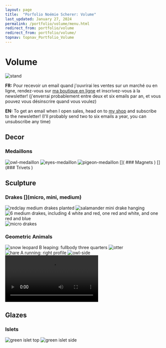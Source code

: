 ```yaml
---
layout: page
title:  "Porfolio Noémie Scherer: Volume"
last_updated: January 27, 2024
permalink: /portfolio/volume/menu.html
redirect_from: portfolio/volume
redirect_from: portfolio/volume/
topnav: topnav_Portfolio_Volume
---
```


# Volume
![stand](https://i.ibb.co/hgLJQYf/IMG-0414-clean.jpg)

**FR:** Pour recevoir un email quand j'ouvrirai les ventes sur un marché ou en ligne, rendez-vous sur [ma boutique en ligne](https://nolanfa-shop.fourthwall.com/) et inscrivez-vous à la newsletter! (j'enverrai probablement entre deux et six emails par an, et vous pouvez vous désinscrire quand vous voulez)

**EN:** To get an email when I open sales, head on to [my shop](https://nolanfa-shop.fourthwall.com/) and subscribe to the newsletter! (I'll probably send two to six emails a year, you can unsubscribe any time)

## Decor
### Medaillons
![owl-medaillon](https://i.ibb.co/sFCpPVb/P1000458.jpg)
![eyes-medaillon](https://i.ibb.co/1qgkQ03/P1000472.jpg)
![pigeon-medaillon](https://i.ibb.co/0mDrM9q/P1000466.jpg)
[]( ### Magnets [](30€))
[](### Trivets [](50€))

## Sculpture
### Drakes [](micro, mini, medium)
![redclay medium drakes planted](https://i.ibb.co/sqRJKVp/IMG-0202-done-int5.jpg)
![salamander mini drake hanging](https://i.ibb.co/7X6X7BW/IMG-0184-jpg-pt.jpg)
![6 medium drakes, including 4 white and red, one red and white, and one red and blue](https://i.ibb.co/fxKQ6cg/DEFAULTIMG-0483-wm3b7e62ef-0396-45ee-8dad-c11fc6963085.jpg)
![micro drakes](https://i.ibb.co/LNzHpSz/DEFAULT-AVA2856-wm67093b6c-1d72-4dbf-b048-685838c82b0d.jpg)
### Geometric Animals
![snow leopard B leaping: fullbody three quarters](https://i.ibb.co/FmfNqXV/DEFAULT-AVA2593-0-jpg-wmb9bbdce7-b1a0-4a00-ac2b-b6d12c5d1e32.jpg)
![otter](https://i.ibb.co/TMNdh1H/DEFAULT-AVA2827-0-jpg-wm7419cfd9-5fa2-43e7-9781-b5983acf8614.jpg)
![hare A running: right profile](https://i.ibb.co/kJKy6hH/DEFAULT-AVA2679-0-jpg-wm10d11fe6-926e-4b21-a440-0da5d470a864.jpg)
![owl-side](https://i.ibb.co/zr9x0ZC/20240201-120833-0-innocent-value-5-V1.jpg)
<video controls loop preload="metadata" src="https://va.media.tumblr.com/tumblr_s81cyubp4A1ardsi7_r2.mp4"></video>

## Glazes
### Islets
![green islet top](https://i.ibb.co/4fXvnc9/IMG-0168-done-int5.jpg)
![green islet side](https://i.ibb.co/Y0FtZfC/IMG-0169-done-int5.jpg)
